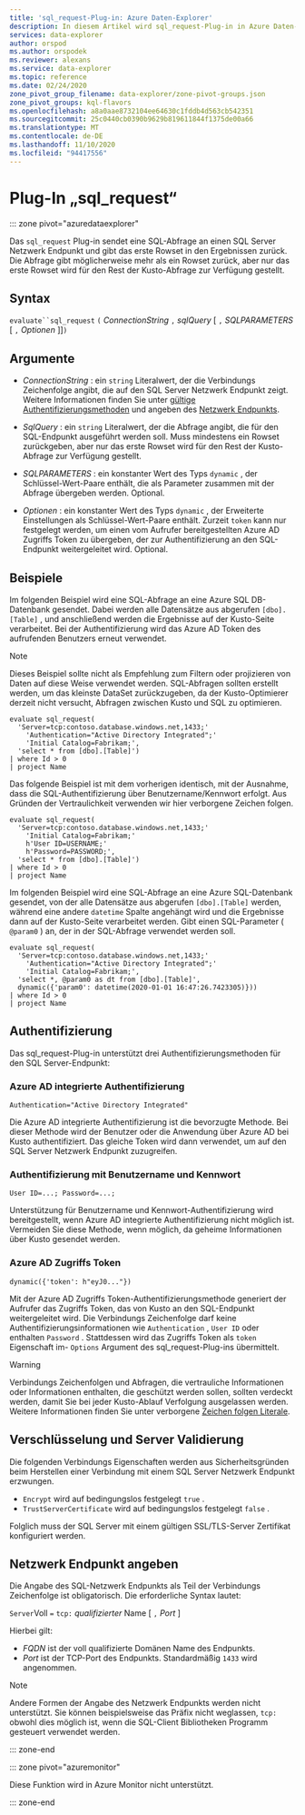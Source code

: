```yaml
---
title: 'sql_request-Plug-in: Azure Daten-Explorer'
description: In diesem Artikel wird sql_request-Plug-in in Azure Daten-Explorer beschrieben.
services: data-explorer
author: orspod
ms.author: orspodek
ms.reviewer: alexans
ms.service: data-explorer
ms.topic: reference
ms.date: 02/24/2020
zone_pivot_group_filename: data-explorer/zone-pivot-groups.json
zone_pivot_groups: kql-flavors
ms.openlocfilehash: a8a0aae8732104ee64630c1fddb4d563cb542351
ms.sourcegitcommit: 25c0440cb0390b9629b819611844f1375de00a66
ms.translationtype: MT
ms.contentlocale: de-DE
ms.lasthandoff: 11/10/2020
ms.locfileid: "94417556"
---
```

# <a name="sql_request-plugin"></a>Plug-In „sql_request“

::: zone pivot="azuredataexplorer"

Das `sql_request` Plug-in sendet eine SQL-Abfrage an einen SQL Server Netzwerk Endpunkt und gibt das erste Rowset in den Ergebnissen zurück.
Die Abfrage gibt möglicherweise mehr als ein Rowset zurück, aber nur das erste Rowset wird für den Rest der Kusto-Abfrage zur Verfügung gestellt.

## <a name="syntax"></a>Syntax

  `evaluate``sql_request` `(` *ConnectionString* `,` *sqlQuery* [ `,` *SQLPARAMETERS* [ `,` *Optionen* ]]`)`

## <a name="arguments"></a>Argumente

* *ConnectionString* : ein `string` Literalwert, der die Verbindungs Zeichenfolge angibt, die auf den SQL Server Netzwerk Endpunkt zeigt. Weitere Informationen finden Sie unter [gültige Authentifizierungsmethoden](#authentication) und angeben des [Netzwerk Endpunkts](#specify-the-network-endpoint).

* *SqlQuery* : ein `string` Literalwert, der die Abfrage angibt, die für den SQL-Endpunkt ausgeführt werden soll. Muss mindestens ein Rowset zurückgeben, aber nur das erste Rowset wird für den Rest der Kusto-Abfrage zur Verfügung gestellt.

* *SQLPARAMETERS* : ein konstanter Wert des Typs `dynamic` , der Schlüssel-Wert-Paare enthält, die als Parameter zusammen mit der Abfrage übergeben werden. Optional.
  
* *Optionen* : ein konstanter Wert des Typs `dynamic` , der Erweiterte Einstellungen als Schlüssel-Wert-Paare enthält. Zurzeit `token` kann nur festgelegt werden, um einen vom Aufrufer bereitgestellten Azure AD Zugriffs Token zu übergeben, der zur Authentifizierung an den SQL-Endpunkt weitergeleitet wird. Optional.

## <a name="examples"></a>Beispiele

Im folgenden Beispiel wird eine SQL-Abfrage an eine Azure SQL DB-Datenbank gesendet. Dabei werden alle Datensätze aus abgerufen `[dbo].[Table]` , und anschließend werden die Ergebnisse auf der Kusto-Seite verarbeitet. Bei der Authentifizierung wird das Azure AD Token des aufrufenden Benutzers erneut verwendet. 

> [!NOTE]
> Dieses Beispiel sollte nicht als Empfehlung zum Filtern oder projizieren von Daten auf diese Weise verwendet werden. SQL-Abfragen sollten erstellt werden, um das kleinste DataSet zurückzugeben, da der Kusto-Optimierer derzeit nicht versucht, Abfragen zwischen Kusto und SQL zu optimieren.

```kusto
evaluate sql_request(
  'Server=tcp:contoso.database.windows.net,1433;'
    'Authentication="Active Directory Integrated";'
    'Initial Catalog=Fabrikam;',
  'select * from [dbo].[Table]')
| where Id > 0
| project Name
```

Das folgende Beispiel ist mit dem vorherigen identisch, mit der Ausnahme, dass die SQL-Authentifizierung über Benutzername/Kennwort erfolgt. Aus Gründen der Vertraulichkeit verwenden wir hier verborgene Zeichen folgen.

```kusto
evaluate sql_request(
  'Server=tcp:contoso.database.windows.net,1433;'
    'Initial Catalog=Fabrikam;'
    h'User ID=USERNAME;'
    h'Password=PASSWORD;',
  'select * from [dbo].[Table]')
| where Id > 0
| project Name
```

Im folgenden Beispiel wird eine SQL-Abfrage an eine Azure SQL-Datenbank gesendet, von der alle Datensätze aus abgerufen `[dbo].[Table]` werden, während eine andere `datetime` Spalte angehängt wird und die Ergebnisse dann auf der Kusto-Seite verarbeitet werden.
Gibt einen SQL-Parameter ( `@param0` ) an, der in der SQL-Abfrage verwendet werden soll.

```kusto
evaluate sql_request(
  'Server=tcp:contoso.database.windows.net,1433;'
    'Authentication="Active Directory Integrated";'
    'Initial Catalog=Fabrikam;',
  'select *, @param0 as dt from [dbo].[Table]',
  dynamic({'param0': datetime(2020-01-01 16:47:26.7423305)}))
| where Id > 0
| project Name
```

## <a name="authentication"></a>Authentifizierung

Das sql_request-Plug-in unterstützt drei Authentifizierungsmethoden für den SQL Server-Endpunkt:

### <a name="azure-ad-integrated-authentication"></a>Azure AD integrierte Authentifizierung 

`Authentication="Active Directory Integrated"`

  Die Azure AD integrierte Authentifizierung ist die bevorzugte Methode. Bei dieser Methode wird der Benutzer oder die Anwendung über Azure AD bei Kusto authentifiziert. Das gleiche Token wird dann verwendet, um auf den SQL Server Netzwerk Endpunkt zuzugreifen.

### <a name="usernamepassword-authentication"></a>Authentifizierung mit Benutzername und Kennwort

`User ID=...; Password=...;`

  Unterstützung für Benutzername und Kennwort-Authentifizierung wird bereitgestellt, wenn Azure AD integrierte Authentifizierung nicht möglich ist. Vermeiden Sie diese Methode, wenn möglich, da geheime Informationen über Kusto gesendet werden.

### <a name="azure-ad-access-token"></a>Azure AD Zugriffs Token

`dynamic({'token': h"eyJ0..."})`

   Mit der Azure AD Zugriffs Token-Authentifizierungsmethode generiert der Aufrufer das Zugriffs Token, das von Kusto an den SQL-Endpunkt weitergeleitet wird. Die Verbindungs Zeichenfolge darf keine Authentifizierungsinformationen wie `Authentication` , `User ID` oder enthalten `Password` . Stattdessen wird das Zugriffs Token als `token` Eigenschaft im- `Options` Argument des sql_request-Plug-ins übermittelt.
     
> [!WARNING]
> Verbindungs Zeichenfolgen und Abfragen, die vertrauliche Informationen oder Informationen enthalten, die geschützt werden sollen, sollten verdeckt werden, damit Sie bei jeder Kusto-Ablauf Verfolgung ausgelassen werden.
> Weitere Informationen finden Sie unter verborgene [Zeichen folgen Literale](scalar-data-types/string.md#obfuscated-string-literals).

## <a name="encryption-and-server-validation"></a>Verschlüsselung und Server Validierung

Die folgenden Verbindungs Eigenschaften werden aus Sicherheitsgründen beim Herstellen einer Verbindung mit einem SQL Server Netzwerk Endpunkt erzwungen.

* `Encrypt` wird auf bedingungslos festgelegt `true` .
* `TrustServerCertificate` wird auf bedingungslos festgelegt `false` .

Folglich muss der SQL Server mit einem gültigen SSL/TLS-Server Zertifikat konfiguriert werden.

## <a name="specify-the-network-endpoint"></a>Netzwerk Endpunkt angeben

Die Angabe des SQL-Netzwerk Endpunkts als Teil der Verbindungs Zeichenfolge ist obligatorisch.
Die erforderliche Syntax lautet:

`Server`Voll `=` `tcp:` *qualifizierter* Name [ `,` *Port* ]

Hierbei gilt:

* *FQDN* ist der voll qualifizierte Domänen Name des Endpunkts.
* *Port* ist der TCP-Port des Endpunkts. Standardmäßig `1433` wird angenommen.

> [!NOTE]
> Andere Formen der Angabe des Netzwerk Endpunkts werden nicht unterstützt.
> Sie können beispielsweise das Präfix nicht weglassen, `tcp:` obwohl dies möglich ist, wenn die SQL-Client Bibliotheken Programm gesteuert verwendet werden.

::: zone-end

::: zone pivot="azuremonitor"

Diese Funktion wird in Azure Monitor nicht unterstützt.

::: zone-end
